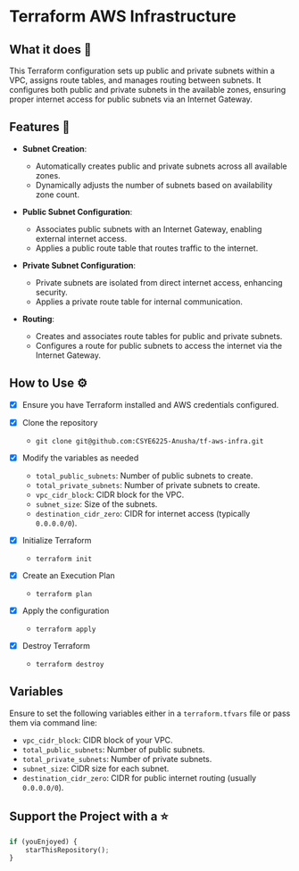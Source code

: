 # Terraform AWS Infrastructure

## What it does 🤖
This Terraform configuration sets up public and private subnets within a VPC, assigns route tables, and manages routing between subnets. It configures both public and private subnets in the available zones, ensuring proper internet access for public subnets via an Internet Gateway.

## Features 🚀

- **Subnet Creation**: 
  - Automatically creates public and private subnets across all available zones.
  - Dynamically adjusts the number of subnets based on availability zone count.
  
- **Public Subnet Configuration**:
  - Associates public subnets with an Internet Gateway, enabling external internet access.
  - Applies a public route table that routes traffic to the internet.

- **Private Subnet Configuration**:
  - Private subnets are isolated from direct internet access, enhancing security.
  - Applies a private route table for internal communication.

- **Routing**:
  - Creates and associates route tables for public and private subnets.
  - Configures a route for public subnets to access the internet via the Internet Gateway.

## How to Use ⚙

- [x] Ensure you have Terraform installed and AWS credentials configured.

- [x] Clone the repository
  - `git clone git@github.com:CSYE6225-Anusha/tf-aws-infra.git`

- [x] Modify the variables as needed
  - `total_public_subnets`: Number of public subnets to create.
  - `total_private_subnets`: Number of private subnets to create.
  - `vpc_cidr_block`: CIDR block for the VPC.
  - `subnet_size`: Size of the subnets.
  - `destination_cidr_zero`: CIDR for internet access (typically `0.0.0.0/0`).

- [x] Initialize Terraform
  - `terraform init`
  
- [x] Create an Execution Plan
  - `terraform plan`

- [x] Apply the configuration
  - `terraform apply`
  
- [x] Destroy Terraform
  - `terraform destroy`

## Variables
Ensure to set the following variables either in a `terraform.tfvars` file or pass them via command line:

- `vpc_cidr_block`: CIDR block of your VPC.
- `total_public_subnets`: Number of public subnets.
- `total_private_subnets`: Number of private subnets.
- `subnet_size`: CIDR size for each subnet.
- `destination_cidr_zero`: CIDR for public internet routing (usually `0.0.0.0/0`).

## Support the Project with a ⭐ 
```terraform
if (youEnjoyed) {
    starThisRepository();
}

